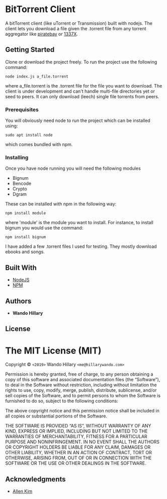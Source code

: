 # BitTorrent Client

A bitTorrent client (like uTorrent or Transmission) built with nodejs. The client lets you download a file given the .torrent file from any torrent aggregator like [piratebay](https://www.google.com/search?q=piratebay&oq=piratebay&aqs=chrome..69i57j0l5.1981j1j4&sourceid=chrome&ie=UTF-8) or [1337X](https://1337x.to/home/).

## Getting Started

Clone or download the project freely. To run the project use the following command:
```
node index.js a_file.torrent
```
where a_file.torrent is the .torrent file for the file you want to download.
The client is under development and can't handle multi-file directories yet or seed to peers. It can only download (leech) single file torrents from peers.

### Prerequisites

You will obviously need node to run the project which can be installed using:

```
sudo apt install node
```
which comes bundled with npm.

### Installing

Once you have node running you will need the following modules
* Bignum
* Bencode
* Crypto
* Dgram

These can be installed with npm in the following way:

```
npm install module
```

where 'module' is the module you want to install. For instance, to install bignum you would use the command:

```
npm install bignum
```

I have added a few .torrent files I used for testing. They mostly download ebooks and songs.

## Built With

* [NodeJS](https://nodejs.org/en/)
* [NPM](https://www.npmjs.com/) 

## Authors

* **Wando Hillary** 

## License

The MIT License (MIT)
=====================

Copyright © `<2019>` Wando Hillary `<me@hillarywando.com>`

Permission is hereby granted, free of charge, to any person
obtaining a copy of this software and associated documentation
files (the “Software”), to deal in the Software without
restriction, including without limitation the rights to use,
copy, modify, merge, publish, distribute, sublicense, and/or sell
copies of the Software, and to permit persons to whom the
Software is furnished to do so, subject to the following
conditions:

The above copyright notice and this permission notice shall be
included in all copies or substantial portions of the Software.

THE SOFTWARE IS PROVIDED “AS IS”, WITHOUT WARRANTY OF ANY KIND,
EXPRESS OR IMPLIED, INCLUDING BUT NOT LIMITED TO THE WARRANTIES
OF MERCHANTABILITY, FITNESS FOR A PARTICULAR PURPOSE AND
NONINFRINGEMENT. IN NO EVENT SHALL THE AUTHORS OR COPYRIGHT
HOLDERS BE LIABLE FOR ANY CLAIM, DAMAGES OR OTHER LIABILITY,
WHETHER IN AN ACTION OF CONTRACT, TORT OR OTHERWISE, ARISING
FROM, OUT OF OR IN CONNECTION WITH THE SOFTWARE OR THE USE OR
OTHER DEALINGS IN THE SOFTWARE.


## Acknowledgments

* [Allen Kim](https://allenkim67.github.io/programming/2016/05/04/how-to-make-your-own-bittorrent-client.html#conclusion)

